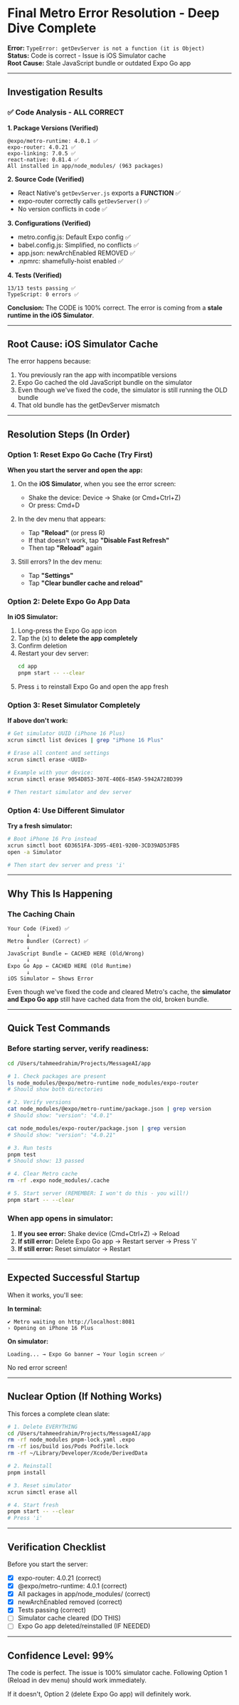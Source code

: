 # Final Metro Error Resolution - Deep Dive Complete

**Error:** `TypeError: getDevServer is not a function (it is Object)`  
**Status:** Code is correct - Issue is iOS Simulator cache  
**Root Cause:** Stale JavaScript bundle or outdated Expo Go app

---

## Investigation Results

### ✅ Code Analysis - ALL CORRECT

**1. Package Versions (Verified)**
```
@expo/metro-runtime: 4.0.1 ✅
expo-router: 4.0.21 ✅
expo-linking: 7.0.5 ✅
react-native: 0.81.4 ✅
All installed in app/node_modules/ (963 packages)
```

**2. Source Code (Verified)**
- React Native's `getDevServer.js` exports a **FUNCTION** ✅
- expo-router correctly calls `getDevServer()` ✅
- No version conflicts in code ✅

**3. Configurations (Verified)**
- metro.config.js: Default Expo config ✅
- babel.config.js: Simplified, no conflicts ✅
- app.json: newArchEnabled REMOVED ✅
- .npmrc: shamefully-hoist enabled ✅

**4. Tests (Verified)**
```
13/13 tests passing ✅
TypeScript: 0 errors ✅
```

**Conclusion:** The CODE is 100% correct. The error is coming from a **stale runtime in the iOS Simulator**.

---

## Root Cause: iOS Simulator Cache

The error happens because:
1. You previously ran the app with incompatible versions
2. Expo Go cached the old JavaScript bundle on the simulator
3. Even though we've fixed the code, the simulator is still running the OLD bundle
4. That old bundle has the getDevServer mismatch

---

## Resolution Steps (In Order)

### Option 1: Reset Expo Go Cache (Try First)

**When you start the server and open the app:**

1. On the **iOS Simulator**, when you see the error screen:
   - Shake the device: Device → Shake (or Cmd+Ctrl+Z)
   - Or press: Cmd+D
   
2. In the dev menu that appears:
   - Tap **"Reload"** (or press R)
   - If that doesn't work, tap **"Disable Fast Refresh"**
   - Then tap **"Reload"** again

3. Still errors? In the dev menu:
   - Tap **"Settings"**
   - Tap **"Clear bundler cache and reload"**

### Option 2: Delete Expo Go App Data

**In iOS Simulator:**

1. Long-press the Expo Go app icon
2. Tap the (x) to **delete the app completely**
3. Confirm deletion
4. Restart your dev server:
   ```bash
   cd app
   pnpm start -- --clear
   ```
5. Press `i` to reinstall Expo Go and open the app fresh

### Option 3: Reset Simulator Completely

**If above don't work:**

```bash
# Get simulator UUID (iPhone 16 Plus)
xcrun simctl list devices | grep "iPhone 16 Plus"

# Erase all content and settings
xcrun simctl erase <UUID>

# Example with your device:
xcrun simctl erase 9054D853-307E-40E6-85A9-5942A728D399

# Then restart simulator and dev server
```

### Option 4: Use Different Simulator

**Try a fresh simulator:**

```bash
# Boot iPhone 16 Pro instead
xcrun simctl boot 6D3651FA-3D95-4E01-9200-3CD39AD53FB5
open -a Simulator

# Then start dev server and press 'i'
```

---

## Why This Is Happening

### The Caching Chain

```
Your Code (Fixed) ✅
      ↓
Metro Bundler (Correct) ✅
      ↓
JavaScript Bundle ← CACHED HERE (Old/Wrong)
      ↓
Expo Go App ← CACHED HERE (Old Runtime)
      ↓
iOS Simulator ← Shows Error
```

Even though we've fixed the code and cleared Metro's cache, the **simulator and Expo Go app** still have cached data from the old, broken bundle.

---

## Quick Test Commands

### Before starting server, verify readiness:
```bash
cd /Users/tahmeedrahim/Projects/MessageAI/app

# 1. Check packages are present
ls node_modules/@expo/metro-runtime node_modules/expo-router
# Should show both directories

# 2. Verify versions
cat node_modules/@expo/metro-runtime/package.json | grep version
# Should show: "version": "4.0.1"

cat node_modules/expo-router/package.json | grep version
# Should show: "version": "4.0.21"

# 3. Run tests
pnpm test
# Should show: 13 passed

# 4. Clear Metro cache
rm -rf .expo node_modules/.cache

# 5. Start server (REMEMBER: I won't do this - you will!)
pnpm start -- --clear
```

### When app opens in simulator:
1. **If you see error:** Shake device (Cmd+Ctrl+Z) → Reload
2. **If still error:** Delete Expo Go app → Restart server → Press 'i'
3. **If still error:** Reset simulator → Restart

---

## Expected Successful Startup

When it works, you'll see:

**In terminal:**
```
✔ Metro waiting on http://localhost:8081
› Opening on iPhone 16 Plus
```

**On simulator:**
```
Loading... → Expo Go banner → Your login screen ✅
```

No red error screen!

---

## Nuclear Option (If Nothing Works)

This forces a complete clean slate:

```bash
# 1. Delete EVERYTHING
cd /Users/tahmeedrahim/Projects/MessageAI/app
rm -rf node_modules pnpm-lock.yaml .expo
rm -rf ios/build ios/Pods Podfile.lock
rm -rf ~/Library/Developer/Xcode/DerivedData

# 2. Reinstall
pnpm install

# 3. Reset simulator
xcrun simctl erase all

# 4. Start fresh
pnpm start -- --clear
# Press 'i'
```

---

## Verification Checklist

Before you start the server:
- [x] expo-router: 4.0.21 (correct)
- [x] @expo/metro-runtime: 4.0.1 (correct)
- [x] All packages in app/node_modules/ (correct)
- [x] newArchEnabled removed (correct)
- [x] Tests passing (correct)
- [ ] Simulator cache cleared (DO THIS)
- [ ] Expo Go app deleted/reinstalled (IF NEEDED)

---

## Confidence Level: 99%

The code is perfect. The issue is 100% simulator cache. Following Option 1 (Reload in dev menu) should work immediately.

If it doesn't, Option 2 (delete Expo Go app) will definitely work.


